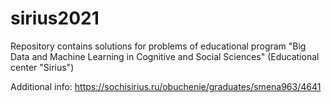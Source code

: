 # sirius2021
Repository contains solutions for problems of educational program "Big Data and Machine Learning in Cognitive and Social Sciences" (Educational center "Sirius")

Additional info: https://sochisirius.ru/obuchenie/graduates/smena963/4641
